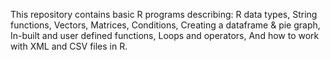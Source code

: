 This repository contains basic R programs describing: 
R data types, 
String functions,
Vectors, 
Matrices, 
Conditions, 
Creating a dataframe & pie graph, 
In-built and user defined functions, 
Loops and operators,
And how to work with XML and CSV files in R.
